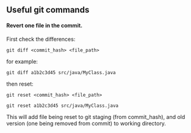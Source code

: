 ## Useful git commands 

#### Revert one file in the commit. 

First check the differences:

`git diff <commit_hash> <file_path>`

for example:

`git diff a1b2c3d45 src/java/MyClass.java`

then reset:

`git reset <commit_hash> <file_path>`

`git reset a1b2c3d45 src/java/MyClass.java`

This will add file being reset to git staging (from commit_hash), and old version (one being removed from commit) to working directory.
